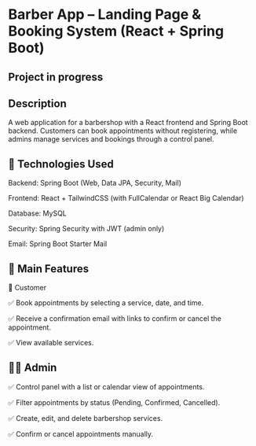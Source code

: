 # Barber App – Landing Page & Booking System (React + Spring Boot)
## Project in progress
## Description

A web application for a barbershop with a React frontend and Spring Boot backend.
Customers can book appointments without registering, while admins manage services and bookings through a control panel.

## 📌 Technologies Used

Backend: Spring Boot (Web, Data JPA, Security, Mail)

Frontend: React + TailwindCSS (with FullCalendar or React Big Calendar)

Database: MySQL

Security: Spring Security with JWT (admin only)

Email: Spring Boot Starter Mail

## 📌 Main Features
👤 Customer

✅ Book appointments by selecting a service, date, and time.

✅ Receive a confirmation email with links to confirm or cancel the appointment.

✅ View available services.

## 🧑‍💼 Admin

✅ Control panel with a list or calendar view of appointments.

✅ Filter appointments by status (Pending, Confirmed, Cancelled).

✅ Create, edit, and delete barbershop services.

✅ Confirm or cancel appointments manually.